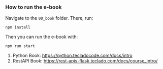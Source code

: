 ### How to run the e-book

Navigate to the `00_book` folder.
There, run:
```
npm install
```

Then you can run the e-book with:
```
npm run start
```

1. Python Book: https://python.tecladocode.com/docs/intro
2. RestAPI Book: https://rest-apis-flask.teclado.com/docs/course_intro/
